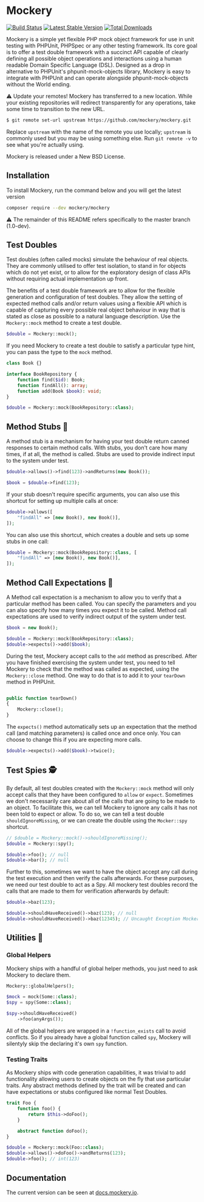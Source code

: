 Mockery
=======

[![Build Status](https://travis-ci.org/mockery/mockery.png?branch=master)](http://travis-ci.org/mockery/mockery)
[![Latest Stable Version](https://poser.pugx.org/mockery/mockery/v/stable.png)](https://packagist.org/packages/mockery/mockery)
[![Total Downloads](https://poser.pugx.org/mockery/mockery/downloads.png)](https://packagist.org/packages/mockery/mockery)

Mockery is a simple yet flexible PHP mock object framework for use in unit testing
with PHPUnit, PHPSpec or any other testing framework. Its core goal is to offer a
test double framework with a succinct API capable of clearly defining all possible
object operations and interactions using a human readable Domain Specific Language
(DSL). Designed as a drop in alternative to PHPUnit's phpunit-mock-objects library,
Mockery is easy to integrate with PHPUnit and can operate alongside
phpunit-mock-objects without the World ending.


⚠️️ Update your remotes! Mockery has transferred to a new location. While your
existing repositories will redirect transparently for any operations, take some
time to transition to the new URL.
```sh
$ git remote set-url upstream https://github.com/mockery/mockery.git
```
Replace `upstream` with the name of the remote you use locally; `upstream` is commonly
used but you may be using something else. Run `git remote -v` to see what you're actually
using.

Mockery is released under a New BSD License.

## Installation

To install Mockery, run the command below and you will get the latest
version

```sh
composer require --dev mockery/mockery
```

⚠️️ The remainder of this README refers specifically to the master branch (1.0-dev).

## Test Doubles 

Test doubles (often called mocks) simulate the behaviour of real objects. They are
commonly utilised to offer test isolation, to stand in for objects which do not
yet exist, or to allow for the exploratory design of class APIs without
requiring actual implementation up front.

The benefits of a test double framework are to allow for the flexible generation
and configuration of test doubles. They allow the setting of expected method calls
and/or return values using a flexible API which is capable of capturing every
possible real object behaviour in way that is stated as close as possible to a
natural language description. Use the `Mockery::mock` method to create a test
double.

``` php
$double = Mockery::mock();
```

If you need Mockery to create a test double to satisfy a particular type hint,
you can pass the type to the `mock` method.

``` php
class Book {}

interface BookRepository {
    function find($id): Book;
    function findAll(): array;
    function add(Book $book): void;
}

$double = Mockery::mock(BookRepository::class);
``` 

## Method Stubs 🎫

A method stub is a mechanism for having your test double return canned responses
to certain method calls. With stubs, you don't care how many times, if at all,
the method is called. Stubs are used to provide indirect input to the system
under test.

``` php
$double->allows()->find(123)->andReturns(new Book());

$book = $double->find(123);
```

If your stub doesn't require specific arguments, you can also use this shortcut
for setting up multiple calls at once:

``` php
$double->allows([
    "findAll" => [new Book(), new Book()], 
]);
```

You can also use this shortcut, which creates a double and sets up some stubs in
one call:

``` php
$double = Mockery::mock(BookRepository::class, [
    "findAll" => [new Book(), new Book()], 
]);
```

## Method Call Expectations 📲

A Method call expectation is a mechanism to allow you to verify that a
particular method has been called. You can specify the parameters and you can
also specify how many times you expect it to be called. Method call expectations
are used to verify indirect output of the system under test.

``` php
$book = new Book();

$double = Mockery::mock(BookRepository::class);
$double->expects()->add($book);
```

During the test, Mockery accept calls to the `add` method as prescribed.
After you have finished exercising the system under test, you need to
tell Mockery to check that the method was called as expected, using the 
`Mockery::close` method. One way to do that is to add it to your `tearDown`
method in PHPUnit.

``` php

public function tearDown()
{
    Mockery::close();
}
```

The `expects()` method automatically sets up an expectation that the method call
(and matching parameters) is called once and once only. You can choose to change
this if you are expecting more calls.

``` php
$double->expects()->add($book)->twice();
```

## Test Spies 🕵️

By default, all test doubles created with the `Mockery::mock` method will only
accept calls that they have been configured to `allow` or `expect`. Sometimes we
don't necessarily care about all of the calls that are going to be made to an
object. To facilitate this, we can tell Mockery to ignore any calls it has not been
told to expect or allow. To do so, we can tell a test double
`shouldIgnoreMissing`, or we can create the double using the `Mocker::spy`
shortcut.

``` php
// $double = Mockery::mock()->shouldIgnoreMissing();
$double = Mockery::spy(); 

$double->foo(); // null
$double->bar(); // null
```

Further to this, sometimes we want to have the object accept any call during the test execution
and then verify the calls afterwards. For these purposes, we need our test
double to act as a Spy. All mockery test doubles record the calls that are made
to them for verification afterwards by default:

``` php
$double->baz(123);

$double->shouldHaveReceived()->baz(123); // null
$double->shouldHaveReceived()->baz(12345); // Uncaught Exception Mockery\Exception\InvalidCountException...
```

## Utilities 🔌

### Global Helpers

Mockery ships with a handful of global helper methods, you just need to ask
Mockery to declare them.

``` php
Mockery::globalHelpers();

$mock = mock(Some::class);
$spy = spy(Some::class);

$spy->shouldHaveReceived()
    ->foo(anyArgs());
```

All of the global helpers are wrapped in a `!function_exists` call to avoid
conflicts. So if you already have a global function called `spy`, Mockery will
silentyly skip the declaring it's own `spy` function.

### Testing Traits

As Mockery ships with code generation capabilities, it was trivial to add
functionality allowing users to create objects on the fly that use particular
traits. Any abstract methods defined by the trait will be created and can have
expectations or stubs configured like normal Test Doubles.

``` php
trait Foo {
    function foo() {
        return $this->doFoo();
    }

    abstract function doFoo();
}

$double = Mockery::mock(Foo::class);
$double->allows()->doFoo()->andReturns(123);
$double->foo(); // int(123)
```

## Documentation

The current version can be seen at [docs.mockery.io](http://docs.mockery.io).

